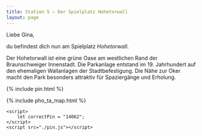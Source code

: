 ```yaml
---
title: Station 5 – Der Spielplatz Hohetorwall
layout: page
---
```


Liebe Gina,

du befindest dich nun am Spielplatz _Hohetorwall_.

Der Hohetorwall ist eine grüne Oase am westlichen Rand der Braunschweiger Innenstadt. Die Parkanlage entstand im 19. Jahrhundert auf den ehemaligen Wallanlagen der Stadtbefestigung. Die Nähe zur Oker macht den Park besonders attraktiv für Spaziergänge und Erholung.

{% include pin.html %}

<html>
    {% include pho_ta_map.html %}

    <script>
        let correctPin = "14062";
    </script>
    <script src="./pin.js"></script>
</html>
